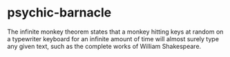 # psychic-barnacle

The infinite monkey theorem states that a monkey hitting keys at random on a typewriter keyboard for an infinite amount of time will almost surely type any given text, such as the complete works of William Shakespeare.

